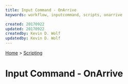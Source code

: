 ```yaml
---
title: Input Command - OnArrive
keywords: workflow, inputcommand, scripts, onarrive

created: 20170922
updated: 20170922
createdby: Kevin D. Wolf
updatedby: Kevin D. Wolf
---
```

[Home](../Index.md) > [Scripting](Index.md)

# Input Command - OnArrive